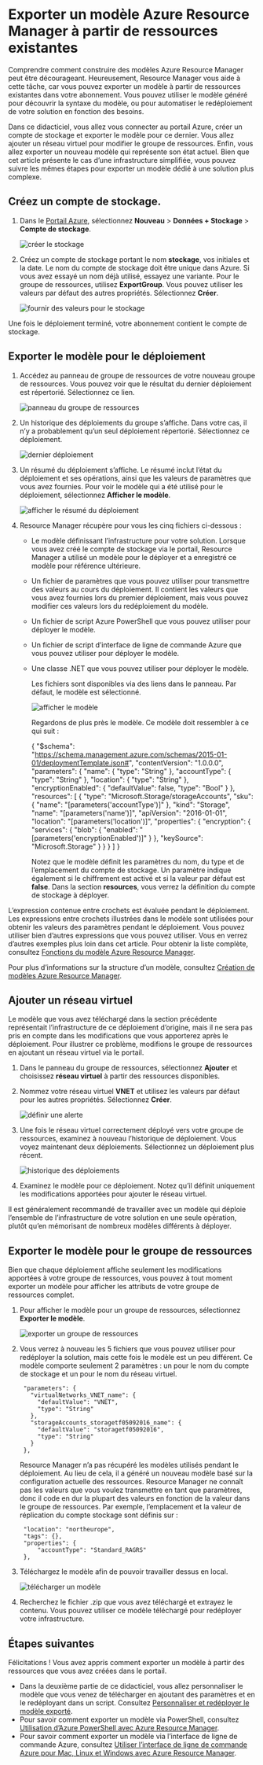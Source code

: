 <properties
	pageTitle="Exporter un modèle Azure Resource Manager | Microsoft Azure"
	description="Utilisez Azure Resource Manage pour exporter un modèle à partir d’un groupe de ressources existant."
	services="azure-resource-manager"
	documentationCenter=""
	authors="tfitzmac"
	manager="timlt"
	editor="tysonn"/>

<tags
	ms.service="azure-resource-manager"
	ms.workload="multiple"
	ms.tgt_pltfrm="na"
	ms.devlang="na"
	ms.topic="get-started-article"
	ms.date="05/10/2016"
	ms.author="tomfitz"/>

# Exporter un modèle Azure Resource Manager à partir de ressources existantes

Comprendre comment construire des modèles Azure Resource Manager peut être décourageant. Heureusement, Resource Manager vous aide à cette tâche, car vous pouvez exporter un modèle à partir de ressources existantes dans votre abonnement. Vous pouvez utiliser le modèle généré pour découvrir la syntaxe du modèle, ou pour automatiser le redéploiement de votre solution en fonction des besoins.

Dans ce didacticiel, vous allez vous connecter au portail Azure, créer un compte de stockage et exporter le modèle pour ce dernier. Vous allez ajouter un réseau virtuel pour modifier le groupe de ressources. Enfin, vous allez exporter un nouveau modèle qui représente son état actuel. Bien que cet article présente le cas d’une infrastructure simplifiée, vous pouvez suivre les mêmes étapes pour exporter un modèle dédié à une solution plus complexe.

## Créez un compte de stockage.

1. Dans le [Portail Azure](https://portal.azure.com), sélectionnez **Nouveau** > **Données + Stockage** > **Compte de stockage**.

      ![créer le stockage](./media/resource-manager-export-template/create-storage.png)

2. Créez un compte de stockage portant le nom **stockage**, vos initiales et la date. Le nom du compte de stockage doit être unique dans Azure. Si vous avez essayé un nom déjà utilisé, essayez une variante. Pour le groupe de ressources, utilisez **ExportGroup**. Vous pouvez utiliser les valeurs par défaut des autres propriétés. Sélectionnez **Créer**.

      ![fournir des valeurs pour le stockage](./media/resource-manager-export-template/provide-storage-values.png)

Une fois le déploiement terminé, votre abonnement contient le compte de stockage.

## Exporter le modèle pour le déploiement

1. Accédez au panneau de groupe de ressources de votre nouveau groupe de ressources. Vous pouvez voir que le résultat du dernier déploiement est répertorié. Sélectionnez ce lien.

      ![panneau du groupe de ressources](./media/resource-manager-export-template/resource-group-blade.png)

2. Un historique des déploiements du groupe s’affiche. Dans votre cas, il n’y a probablement qu’un seul déploiement répertorié. Sélectionnez ce déploiement.

     ![dernier déploiement](./media/resource-manager-export-template/last-deployment.png)

3. Un résumé du déploiement s’affiche. Le résumé inclut l’état du déploiement et ses opérations, ainsi que les valeurs de paramètres que vous avez fournies. Pour voir le modèle qui a été utilisé pour le déploiement, sélectionnez **Afficher le modèle**.

     ![afficher le résumé du déploiement](./media/resource-manager-export-template/deployment-summary.png)

4. Resource Manager récupère pour vous les cinq fichiers ci-dessous :

   - Le modèle définissant l’infrastructure pour votre solution. Lorsque vous avez créé le compte de stockage via le portail, Resource Manager a utilisé un modèle pour le déployer et a enregistré ce modèle pour référence ultérieure.

   - Un fichier de paramètres que vous pouvez utiliser pour transmettre des valeurs au cours du déploiement. Il contient les valeurs que vous avez fournies lors du premier déploiement, mais vous pouvez modifier ces valeurs lors du redéploiement du modèle.

   - Un fichier de script Azure PowerShell que vous pouvez utiliser pour déployer le modèle.

   - Un fichier de script d’interface de ligne de commande Azure que vous pouvez utiliser pour déployer le modèle.

   - Une classe .NET que vous pouvez utiliser pour déployer le modèle.

     Les fichiers sont disponibles via des liens dans le panneau. Par défaut, le modèle est sélectionné.

       ![afficher le modèle](./media/resource-manager-export-template/view-template.png)

     Regardons de plus près le modèle. Ce modèle doit ressembler à ce qui suit :

        {
          "$schema": "https://schema.management.azure.com/schemas/2015-01-01/deploymentTemplate.json#",
          "contentVersion": "1.0.0.0",
          "parameters": {
            "name": {
              "type": "String"
            },
            "accountType": {
              "type": "String"
            },
            "location": {
              "type": "String"
            },
            "encryptionEnabled": {
              "defaultValue": false,
              "type": "Bool"
            }
          },
          "resources": [
            {
              "type": "Microsoft.Storage/storageAccounts",
              "sku": {
                "name": "[parameters('accountType')]"
              },
              "kind": "Storage",
              "name": "[parameters('name')]",
              "apiVersion": "2016-01-01",
              "location": "[parameters('location')]",
              "properties": {
                "encryption": {
                  "services": {
                    "blob": {
                      "enabled": "[parameters('encryptionEnabled')]"
                    }
                  },
                  "keySource": "Microsoft.Storage"
                }
              }
            }
          ]
        }

     Notez que le modèle définit les paramètres du nom, du type et de l’emplacement du compte de stockage. Un paramètre indique également si le chiffrement est activé et si la valeur par défaut est **false**. Dans la section **resources**, vous verrez la définition du compte de stockage à déployer.

L’expression contenue entre crochets est évaluée pendant le déploiement. Les expressions entre crochets illustrées dans le modèle sont utilisées pour obtenir les valeurs des paramètres pendant le déploiement. Vous pouvez utiliser bien d’autres expressions que vous pouvez utiliser. Vous en verrez d’autres exemples plus loin dans cet article. Pour obtenir la liste complète, consultez [Fonctions du modèle Azure Resource Manager](resource-group-template-functions.md).

Pour plus d’informations sur la structure d’un modèle, consultez [Création de modèles Azure Resource Manager](resource-group-authoring-templates.md).

## Ajouter un réseau virtuel

Le modèle que vous avez téléchargé dans la section précédente représentait l’infrastructure de ce déploiement d’origine, mais il ne sera pas pris en compte dans les modifications que vous apporterez après le déploiement. Pour illustrer ce problème, modifions le groupe de ressources en ajoutant un réseau virtuel via le portail.

1. Dans le panneau du groupe de ressources, sélectionnez **Ajouter** et choisissez **réseau virtuel** à partir des ressources disponibles.

2. Nommez votre réseau virtuel **VNET** et utilisez les valeurs par défaut pour les autres propriétés. Sélectionnez **Créer**.

      ![définir une alerte](./media/resource-manager-export-template/create-vnet.png)

3. Une fois le réseau virtuel correctement déployé vers votre groupe de ressources, examinez à nouveau l’historique de déploiement. Vous voyez maintenant deux déploiements. Sélectionnez un déploiement plus récent.

      ![historique des déploiements](./media/resource-manager-export-template/deployment-history.png)

4. Examinez le modèle pour ce déploiement. Notez qu’il définit uniquement les modifications apportées pour ajouter le réseau virtuel.

Il est généralement recommandé de travailler avec un modèle qui déploie l’ensemble de l’infrastructure de votre solution en une seule opération, plutôt qu’en mémorisant de nombreux modèles différents à déployer.


## Exporter le modèle pour le groupe de ressources

Bien que chaque déploiement affiche seulement les modifications apportées à votre groupe de ressources, vous pouvez à tout moment exporter un modèle pour afficher les attributs de votre groupe de ressources complet.

1. Pour afficher le modèle pour un groupe de ressources, sélectionnez **Exporter le modèle**.

      ![exporter un groupe de ressources](./media/resource-manager-export-template/export-resource-group.png)

2. Vous verrez à nouveau les 5 fichiers que vous pouvez utiliser pour redéployer la solution, mais cette fois le modèle est un peu différent. Ce modèle comporte seulement 2 paramètres : un pour le nom du compte de stockage et un pour le nom du réseau virtuel.

        "parameters": {
          "virtualNetworks_VNET_name": {
            "defaultValue": "VNET",
            "type": "String"
          },
          "storageAccounts_storagetf05092016_name": {
            "defaultValue": "storagetf05092016",
            "type": "String"
          }
        },

     Resource Manager n’a pas récupéré les modèles utilisés pendant le déploiement. Au lieu de cela, il a généré un nouveau modèle basé sur la configuration actuelle des ressources. Resource Manager ne connaît pas les valeurs que vous voulez transmettre en tant que paramètres, donc il code en dur la plupart des valeurs en fonction de la valeur dans le groupe de ressources. Par exemple, l’emplacement et la valeur de réplication du compte stockage sont définis sur :

        "location": "northeurope",
        "tags": {},
        "properties": {
            "accountType": "Standard_RAGRS"
        },

3. Téléchargez le modèle afin de pouvoir travailler dessus en local.

      ![télécharger un modèle](./media/resource-manager-export-template/download-template.png)

4. Recherchez le fichier .zip que vous avez téléchargé et extrayez le contenu. Vous pouvez utiliser ce modèle téléchargé pour redéployer votre infrastructure.

## Étapes suivantes

Félicitations ! Vous avez appris comment exporter un modèle à partir des ressources que vous avez créées dans le portail.

- Dans la deuxième partie de ce didacticiel, vous allez personnaliser le modèle que vous venez de télécharger en ajoutant des paramètres et en le redéployant dans un script. Consultez [Personnaliser et redéployer le modèle exporté](resource-manager-customize-template.md).
- Pour savoir comment exporter un modèle via PowerShell, consultez [Utilisation d’Azure PowerShell avec Azure Resource Manager](powershell-azure-resource-manager.md).
- Pour savoir comment exporter un modèle via l’interface de ligne de commande Azure, consultez [Utiliser l’interface de ligne de commande Azure pour Mac, Linux et Windows avec Azure Resource Manager](xplat-cli-azure-resource-manager.md).

<!---HONumber=AcomDC_0518_2016-->